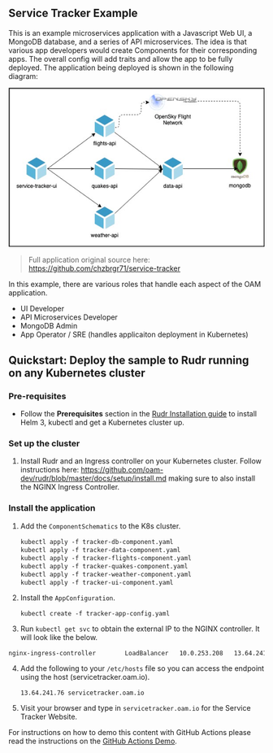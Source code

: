 ## Service Tracker Example

This is an example microservices application with a Javascript Web UI, a MongoDB database, and a series of API microservices. The idea is that various app developers would create Components for their corresponding apps. The overall config will add traits and allow the app to be fully deployed. 
The application being deployed is shown in the following diagram: 

![Application architecture diagram](service-tracker-diagram.jpg)

> Full application original source here: https://github.com/chzbrgr71/service-tracker 

In this example, there are various roles that handle each aspect of the OAM application.

* UI Developer
* API Microservices Developer
* MongoDB Admin
* App Operator / SRE (handles applicaiton deployment in Kubernetes)

## Quickstart: Deploy the sample to Rudr running on any Kubernetes cluster

### Pre-requisites 

* Follow the **Prerequisites** section in the [Rudr Installation guide](https://github.com/oam-dev/rudr/blob/master/docs/setup/install.md) to install Helm 3, kubectl and get a Kubernetes cluster up.  

### Set up the cluster

1. Install Rudr and an Ingress controller on your Kubernetes cluster. Follow instructions here: https://github.com/oam-dev/rudr/blob/master/docs/setup/install.md making sure to also install the NGINX Ingress Controller. 

### Install the application

1. Add the `ComponentSchematics` to the K8s cluster. 

    ```
    kubectl apply -f tracker-db-component.yaml
    kubectl apply -f tracker-data-component.yaml
    kubectl apply -f tracker-flights-component.yaml
    kubectl apply -f tracker-quakes-component.yaml
    kubectl apply -f tracker-weather-component.yaml
    kubectl apply -f tracker-ui-component.yaml
    ```

2. Install the `AppConfiguration`.

    ```
    kubectl create -f tracker-app-config.yaml
    ```

3. Run `kubectl get svc` to obtain the external IP to the NGINX controller. It will look like the below.    

  ```bash
  nginx-ingress-controller        LoadBalancer   10.0.253.208   13.64.241.76   80:32751/TCP,443:30402/TCP   28h
  ```

4. Add the following to your `/etc/hosts` file so you can access the endpoint using the host (servicetracker.oam.io). 

    ```
    13.64.241.76 servicetracker.oam.io
    ``` 

5. Visit your browser and type in `servicetracker.oam.io` for the Service Tracker Website. 

For instructions on how to demo this content with GitHub Actions please read the instructions on the [GitHub Actions Demo](./DEMO.md).